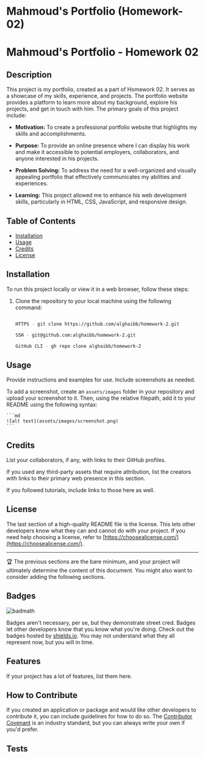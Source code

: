 # Mahmoud's Portfolio (Homework-02)

# Mahmoud's Portfolio - Homework 02

## Description

This project is my portfolio, created as a part of Homework 02. It serves as a showcase of my skills, experience, and projects. The portfolio website provides a platform to learn more about my background, explore his projects, and get in touch with him. The primary goals of this project include:

- **Motivation:** To create a professional portfolio website that highlights my skills and accomplishments.

- **Purpose:** To provide an online presence where I can display his work and make it accessible to potential employers, collaborators, and anyone interested in his projects.

- **Problem Solving:** To address the need for a well-organized and visually appealing portfolio that effectively communicates my abilities and experiences.

- **Learning:** This project allowed me to enhance his web development skills, particularly in HTML, CSS, JavaScript, and responsive design.

## Table of Contents

- [Installation](#installation)
- [Usage](#usage)
- [Credits](#credits)
- [License](#license)

## Installation

To run this project locally or view it in a web browser, follow these steps:

1. Clone the repository to your local machine using the following command:

   ```bash
   
   HTTPS - git clone https://github.com/alghaibb/homework-2.git
   
   SSH - git@github.com:alghaibb/homework-2.git

   GitHub CLI - gh repo clone alghaibb/homework-2

## Usage

Provide instructions and examples for use. Include screenshots as needed.

To add a screenshot, create an `assets/images` folder in your repository and upload your screenshot to it. Then, using the relative filepath, add it to your README using the following syntax:

    ```md
    ![alt text](assets/images/screenshot.png)
    ```

## Credits

List your collaborators, if any, with links to their GitHub profiles.

If you used any third-party assets that require attribution, list the creators with links to their primary web presence in this section.

If you followed tutorials, include links to those here as well.

## License

The last section of a high-quality README file is the license. This lets other developers know what they can and cannot do with your project. If you need help choosing a license, refer to [https://choosealicense.com/](https://choosealicense.com/).

---

🏆 The previous sections are the bare minimum, and your project will ultimately determine the content of this document. You might also want to consider adding the following sections.

## Badges

![badmath](https://img.shields.io/github/languages/top/lernantino/badmath)

Badges aren't necessary, per se, but they demonstrate street cred. Badges let other developers know that you know what you're doing. Check out the badges hosted by [shields.io](https://shields.io/). You may not understand what they all represent now, but you will in time.

## Features

If your project has a lot of features, list them here.

## How to Contribute

If you created an application or package and would like other developers to contribute it, you can include guidelines for how to do so. The [Contributor Covenant](https://www.contributor-covenant.org/) is an industry standard, but you can always write your own if you'd prefer.

## Tests
